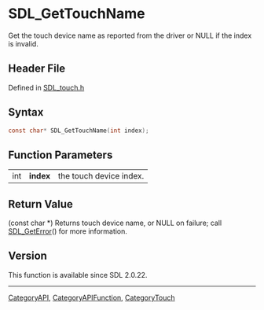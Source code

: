 # SDL_GetTouchName

Get the touch device name as reported from the driver or NULL if the index is invalid.

## Header File

Defined in [SDL_touch.h](https://github.com/libsdl-org/SDL/blob/SDL2/include/SDL_touch.h)

## Syntax

```c
const char* SDL_GetTouchName(int index);
```

## Function Parameters

|     |           |                         |
| --- | --------- | ----------------------- |
| int | **index** | the touch device index. |

## Return Value

(const char *) Returns touch device name, or NULL on failure; call
[SDL_GetError](SDL_GetError)() for more information.

## Version

This function is available since SDL 2.0.22.

----
[CategoryAPI](CategoryAPI), [CategoryAPIFunction](CategoryAPIFunction), [CategoryTouch](CategoryTouch)

